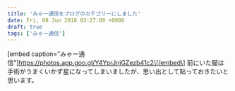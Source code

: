 ```yaml
---
title: 'みゃー通信をブログのカテゴリーにしました'
date: Fri, 08 Jun 2018 03:27:00 +0000
draft: true
tags: ['みゃー通信']
---
```


\[embed caption="みゃー通信"\]https://photos.app.goo.gl/Y4YprJnjGZezb41c2\[/embed\] 前にいた猫は手術がうまくいかず星になってしまいましたが、思い出として貼っておきたいと思います。
